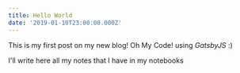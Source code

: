 ```yaml
---
title: Hello World
date: '2019-01-10T23:00:00.000Z'
---
```


This is my first post on my new blog! Oh My Code! using _GatsbyJS_ :)

I'll write here all my notes that I have in my notebooks

